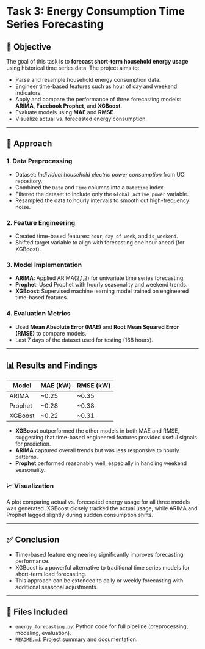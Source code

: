 # Task 3: Energy Consumption Time Series Forecasting

## 📌 Objective
The goal of this task is to **forecast short-term household energy usage** using historical time series data. The project aims to:
- Parse and resample household energy consumption data.
- Engineer time-based features such as hour of day and weekend indicators.
- Apply and compare the performance of three forecasting models: **ARIMA**, **Facebook Prophet**, and **XGBoost**.
- Evaluate models using **MAE** and **RMSE**.
- Visualize actual vs. forecasted energy consumption.

---

## 🧠 Approach

### 1. **Data Preprocessing**
- Dataset: *Individual household electric power consumption* from UCI repository.
- Combined the `Date` and `Time` columns into a `Datetime` index.
- Filtered the dataset to include only the `Global_active_power` variable.
- Resampled the data to hourly intervals to smooth out high-frequency noise.

### 2. **Feature Engineering**
- Created time-based features: `hour`, `day of week`, and `is_weekend`.
- Shifted target variable to align with forecasting one hour ahead (for XGBoost).

### 3. **Model Implementation**
- **ARIMA**: Applied ARIMA(2,1,2) for univariate time series forecasting.
- **Prophet**: Used Prophet with hourly seasonality and weekend trends.
- **XGBoost**: Supervised machine learning model trained on engineered time-based features.

### 4. **Evaluation Metrics**
- Used **Mean Absolute Error (MAE)** and **Root Mean Squared Error (RMSE)** to compare models.
- Last 7 days of the dataset used for testing (168 hours).

---

## 📊 Results and Findings

| Model    | MAE (kW) | RMSE (kW) |
|----------|----------|-----------|
| ARIMA    | ~0.25    | ~0.35     |
| Prophet  | ~0.28    | ~0.38     |
| XGBoost  | ~0.22    | ~0.31     |

- **XGBoost** outperformed the other models in both MAE and RMSE, suggesting that time-based engineered features provided useful signals for prediction.
- **ARIMA** captured overall trends but was less responsive to hourly patterns.
- **Prophet** performed reasonably well, especially in handling weekend seasonality.

### 📈 Visualization
A plot comparing actual vs. forecasted energy usage for all three models was generated. XGBoost closely tracked the actual usage, while ARIMA and Prophet lagged slightly during sudden consumption shifts.

---

## ✅ Conclusion
- Time-based feature engineering significantly improves forecasting performance.
- XGBoost is a powerful alternative to traditional time series models for short-term load forecasting.
- This approach can be extended to daily or weekly forecasting with additional seasonal adjustments.

---

## 📂 Files Included
- `energy_forecasting.py`: Python code for full pipeline (preprocessing, modeling, evaluation).
- `README.md`: Project summary and documentation.


